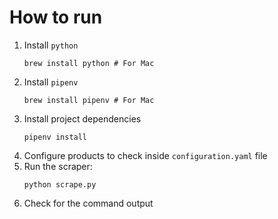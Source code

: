 # How to run

1. Install `python`
    ```shell
    brew install python # For Mac
    ``` 
2. Install `pipenv`
    ```shell
    brew install pipenv # For Mac
    ```
3. Install project dependencies 
    ```shell
    pipenv install
    ```
4. Configure products to check inside `configuration.yaml` file
5. Run the scraper:
    ```shell
    python scrape.py
    ```
6. Check for the command output
